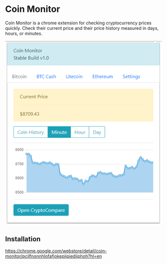 # Coin Monitor
Coin Monitor is a chrome extension for checking cryptocurrency prices quickly. Check their current price and their price history measured in days, hours, or minutes.

![Coin Monitor](https://github.com/Russell-Vacanti/coinmonitor/blob/master/readme/capture.PNG?raw=true)

## Installation
https://chrome.google.com/webstore/detail/coin-monitor/pcjlfnonnhlofafjokepiipiedjiphoh?hl=en
